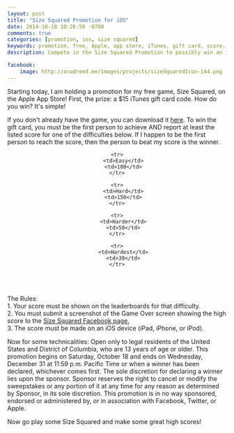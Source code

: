 ```yaml
---
layout: post
title: "Size Squared Promotion for iOS"
date: 2014-10-18 10:26:50 -0700
comments: true
categories: [promotion, ios, size squared]
keywords: promotion, free, Apple, app store, iTunes, gift card, score, competition
description: Compete in the Size Squared Promotion to possibly win an iTunes gift card!

facebook:
    image: http://aradreed.me/images/projects/sizeSquaredIcon-144.png
---
```


Starting today, I am holding a promotion for my free game, Size Squared, on the Apple App Store! First, the prize: a $15 iTunes gift card code. How do you win? It's simple! <!-- more -->

If you don't already have the game, you can download it <a href="https://itunes.apple.com/us/app/size-squared/id919713228?mt=8">here</a>. To win the gift card, you must be the first person to achieve AND report at least the listed score for one of the difficulties below. If I happen to be the first person to reach the score, then the person to beat my score is the winner. 

<div align=center>
<table width="50%">
	
	<tr>
		<td>Easy</td>
		<td>100</td>
	</tr>
	
	<tr>
		<td>Hard</td>
		<td>150</td>
	</tr>
	
	<tr>
		<td>Harder</td>
		<td>50</td>
	</tr>
	
	<tr>
		<td>Hardest</td>
		<td>30</td>
	</tr>
	
</table>
</div><br>

The Rules:
<br>
	1. Your score must be shown on the leaderboards for that difficulty. 
	<br>
	2. You must submit a screenshot of the Game Over screen showing the high score to the <a href="https://www.facebook.com/sizesquared">Size Squared Facebook page.</a>
	<br>
	3. The score must be made on an iOS device (iPad, iPhone, or iPod).

Now for some technicalities:
Open only to legal residents of the United States and District of Columbia, who are 13 years of age or older. This promotion begins on Saturday, October 18 and ends on Wednesday, December 31 at 11:59 p.m. Pacific Time or when a winner has been declared, whichever comes first. The sole discretion for declaring a winner lies upon the sponsor. Sponsor reserves the right to cancel or modify the sweepstakes or any portion of it at any time for any reason as determined by Sponsor, in its sole discretion. This promotion is in no way sponsored, endorsed or administered by, or in association with Facebook, Twitter, or Apple.

Now go play some Size Squared and make some great high scores!